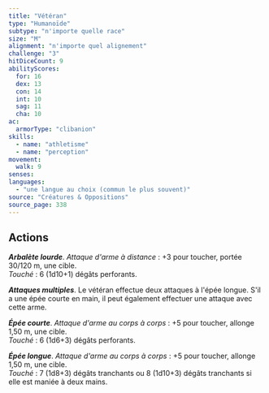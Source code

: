 ```yaml
---
title: "Vétéran"
type: "Humanoïde"
subtype: "n'importe quelle race"
size: "M"
alignment: "n'importe quel alignement"
challenge: "3"
hitDiceCount: 9
abilityScores:
  for: 16
  dex: 13
  con: 14
  int: 10
  sag: 11
  cha: 10
ac: 
  armorType: "clibanion"
skills: 
  - name: "athletisme"
  - name: "perception"
movement: 
  walk: 9
senses: 
languages: 
  - "une langue au choix (commun le plus souvent)"
source: "Créatures & Oppositions"
source_page: 338
---
```

## Actions
_**Arbalète lourde**_. _Attaque d'arme à distance_ : +3 pour toucher, portée 30/120 m, une cible.  
_Touché_ : 6 (1d10+1) dégâts perforants.

_**Attaques multiples**_. Le vétéran effectue deux attaques à l'épée longue. S'il a une épée courte en main, il peut également effectuer une attaque avec cette arme.

_**Épée courte**_. _Attaque d'arme au corps à corps_ : +5 pour toucher, allonge 1,50 m, une cible.  
_Touché_ : 6 (1d6+3) dégâts perforants.

_**Épée longue**_. _Attaque d'arme au corps à corps_ : +5 pour toucher, allonge 1,50 m, une cible.  
_Touché_ : 7 (1d8+3) dégâts tranchants ou 8 (1d10+3) dégâts tranchants si elle est maniée à deux mains.
